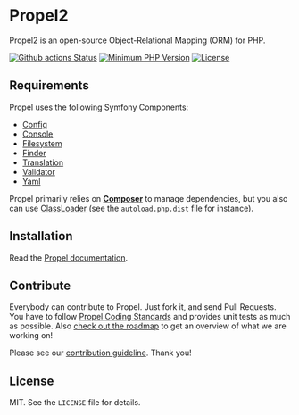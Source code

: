 # Propel2

Propel2 is an open-source Object-Relational Mapping (ORM) for PHP.

[![Github actions Status](https://github.com/ansas/propel/workflows/CI/badge.svg?branch=master)](https://github.com/ansas/propel/actions?query=workflow%3ACI+branch%3Amaster)
[![Minimum PHP Version](http://img.shields.io/badge/php-%3E%3D%207.2-8892BF.svg)](https://php.net/)
[![License](https://poser.pugx.org/ansas/propel/license.svg)](https://packagist.org/packages/ansas/propel)

## Requirements

Propel uses the following Symfony Components:

* [Config](https://github.com/symfony/config)
* [Console](https://github.com/symfony/console)
* [Filesystem](https://github.com/symfony/filesystem)
* [Finder](https://github.com/symfony/finder)
* [Translation](https://github.com/symfony/translation)
* [Validator](https://github.com/symfony/validator)
* [Yaml](https://github.com/symfony/yaml)

Propel primarily relies on [**Composer**](https://github.com/composer/composer) to manage dependencies, but you
also can use [ClassLoader](https://github.com/symfony/ClassLoader) (see the `autoload.php.dist` file for instance).


## Installation

Read the [Propel documentation](http://propelorm.org/documentation/01-installation.html).


## Contribute

Everybody can contribute to Propel. Just fork it, and send Pull Requests.
You have to follow [Propel Coding Standards](https://github.com/propelorm/Propel2/wiki/Coding-Standards) and provides unit
tests as much as possible. Also [check out the roadmap](https://github.com/propelorm/Propel2/wiki) to get an overview of what we are working on!

Please see our [contribution guideline](http://propelorm.org/contribute.html). Thank you!

## License

MIT. See the `LICENSE` file for details.
